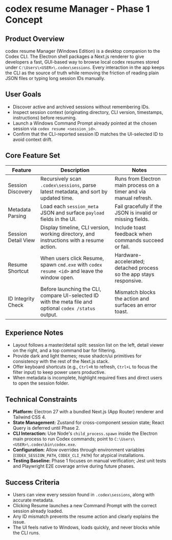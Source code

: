 # codex resume Manager - Phase 1 Concept

## Product Overview
codex resume Manager (Windows Edition) is a desktop companion to the Codex CLI. The Electron shell packages a Next.js renderer to give developers a fast, GUI-based way to browse local codex resumes stored under `C:\Users\<USER>\.codex\sessions`. Every interaction in the app keeps the CLI as the source of truth while removing the friction of reading plain JSON files or typing long session IDs manually.

## User Goals
- Discover active and archived sessions without remembering IDs.
- Inspect session context (originating directory, CLI version, timestamps, instructions) before resuming.
- Launch a Windows Command Prompt already pointed at the chosen session via `codex resume <session_id>`.
- Confirm that the CLI-reported session ID matches the UI-selected ID to avoid context drift.

## Core Feature Set
| Feature | Description | Notes |
|---------|-------------|-------|
| Session Discovery | Recursively scan `.codex\sessions`, parse latest metadata, and sort by updated time. | Runs from Electron main process on a timer and via manual refresh. |
| Metadata Parsing | Load each `session_meta` JSON and surface `payload` fields in the UI. | Fail gracefully if the JSON is invalid or missing fields. |
| Session Detail View | Display timeline, CLI version, working directory, and instructions with a resume action. | Include toast feedback when commands succeed or fail. |
| Resume Shortcut | When users click Resume, spawn `cmd.exe` with `codex resume <id>` and leave the window open. | Hardware-accelerated; detached process so the app stays responsive. |
| ID Integrity Check | Before launching the CLI, compare UI-selected ID with the meta file and optional `codex /status` output. | Mismatch blocks the action and surfaces an error toast. |

## Experience Notes
- Layout follows a master/detail split: session list on the left, detail viewer on the right, and a top command bar for filtering.
- Provide dark and light themes; reuse shadcn/ui primitives for consistency with the rest of the Next.js stack.
- Offer keyboard shortcuts (e.g., `Ctrl+R` to refresh, `Ctrl+L` to focus the filter input) to keep power users productive.
- When metadata is incomplete, highlight required fixes and direct users to open the session folder.

## Technical Constraints
- **Platform:** Electron 27 with a bundled Next.js (App Router) renderer and Tailwind CSS 4.
- **State Management:** Zustand for cross-component session state; React Query is deferred until Phase 2.
- **CLI Interaction:** Use Node's `child_process.spawn` inside the Electron main process to run Codex commands; point to `C:\Users\<USER>\.codex\bin\codex.exe`.
- **Configuration:** Allow overrides through environment variables (`CODEX_SESSION_PATH`, `CODEX_CLI_PATH`) for atypical installations.
- **Testing Baseline:** Phase 1 focuses on manual verification; Jest unit tests and Playwright E2E coverage arrive during future phases.

## Success Criteria
- Users can view every session found in `.codex\sessions`, along with accurate metadata.
- Clicking Resume launches a new Command Prompt with the correct session already loaded.
- Any ID mismatch prevents the resume action and clearly explains the issue.
- The UI feels native to Windows, loads quickly, and never blocks while the CLI runs.
